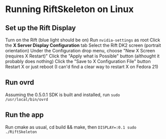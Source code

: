 Running RiftSkeleton on Linux
============

## Set up the Rift Display

Turn on the Rift (blue light should be on)
Run `nvidia-settings` as root
Click the **X Server Display Configuration** tab
Select the Rift DK2 screen (portrait orientation)
Under the Configuration drop menu, choose "New X Screen (requires X Restart)"
Click the "Apply what is Possible" button (althought it probably does nothing)
Click the "Save to X Configuration File" button
Restart X or just reboot (I can'd find a clear way to restart X on Fedora 21)

## Run ovrd
Assuming the 0.5.0.1 SDK is built and installed, run `sudo /usr/local/bin/ovrd`

## Run the app
Run cmake as usual, cd build && make, then `DISPLAY=:0.1 sudo ./RiftSkeleton`
